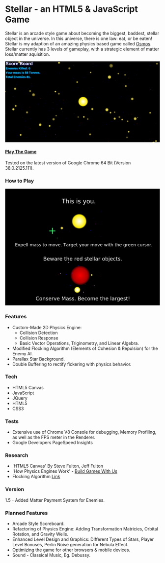 # Stellar - an HTML5 & JavaScript Game

Stellar is an arcade style game about becoming the biggest, baddest, stellar object in the universe. In this universe, there is one law: eat, or be eaten! Stellar is my adaption of an amazing physics based game called [Osmos](http://www.osmos-game.com/). Stellar currently has 3 levels of gameplay, with a strategic element of matter loss/matter aquisition.

![ScreenShot](https://raw.githubusercontent.com/ugotsoul/Stellar/master/static/imgs/gameplay.png 'ScreenShot') 

#### [Play The Game](http://ugotsoul.github.io/Stellar/)  
Tested on the latest version of Google Chrome 64 Bit (Version 38.0.2125.111).

### How to Play
![How To Play](https://raw.githubusercontent.com/ugotsoul/Stellar/master/static/imgs/help.png "How To Play")

### Features
 - Custom-Made 2D Physics Engine:
    - Collision Detection
    - Collision Response
    - Basic Vector Operations, Triginometry, and Linear Algebra. 
 - Modified Flocking Algorithm (Elements of Cohesion & Repulsion) for the Enemy AI.
 - Parallax Star Background.   
 - Double Buffering to rectify fickering with physics behavior. 

### Tech
 - HTML5 Canvas
 - JavaScript
 - JQuery
 - HTML5
 - CSS3

### Tests
- Extensive use of Chrome V8 Console for debugging, Memory Profiling, as well as the FPS meter in the Renderer.
- Google Developers PageSpeed Insights

### Research
 - 'HTML5 Canvas' By Steve Fulton, Jeff Fulton
 - 'How Physics Engines Work' - [Build Games With Us](http://buildnewgames.com/gamephysics/)
 - Flocking Algorithm [Link](http://harry.me/blog/2011/02/17/neat-algorithms-flocking/)
 
### Version
1.5 - Added Matter Payment System for Enemies. 

### Planned Features
- Arcade Style Scoreboard.
- Refactoring of Physics Engine: Adding Transformation Matricies, Orbital Rotation, and Gravity Wells.
- Enhanced Level Design and Graphics: Different Types of Stars, Player Level Bonuses, Perlin Noise generation for Nebula Effect.
- Optimizing the game for other browsers & mobile devices.
- Sound - Classical Music, Eg. Debussy. 
